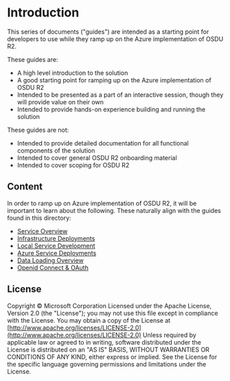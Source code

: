 # Introduction

This series of documents ("guides") are intended as a starting point for developers to use while they ramp up on the Azure implementation of OSDU R2. 

These guides are:

 - A high level introduction to the solution
 - A good starting point for ramping up on the Azure implementation of OSDU R2
 - Intended to be presented as a part of an interactive session, though they will provide value on their own
 - Intended to provide hands-on experience building and running the solution

These guides are not:

 - Intended to provide detailed documentation for all functional components of the solution
 - Intended to cover general OSDU R2 onboarding material
 - Intended to cover scoping for OSDU R2


## Content

In order to ramp up on Azure implementation of OSDU R2, it will be important to learn about the following. These naturally align with the guides found in this directory:

 - [Service Overview](./02_SERVICE_OVERVIEW.md)
 - [Infrastructure Deployments](./03_INFRASTRUCTURE_DEPLOYMENTS_GETTING_STARTED.md)
 - [Local Service Development](./04_LOCAL_SERVICE_DEVELOPMENT_GETTING_STARTED.md)
 - [Azure Service Deployments](./05_AZURE_SERVICE_DEPLOYMENT.md)
 - [Data Loading Overview](./06_DATA_LOADING.md)
 - [Openid Connect & OAuth](./07_OPENID_CONNECT.md)

## License
Copyright © Microsoft Corporation
Licensed under the Apache License, Version 2.0 (the "License");
you may not use this file except in compliance with the License.
You may obtain a copy of the License at 
[http://www.apache.org/licenses/LICENSE-2.0](http://www.apache.org/licenses/LICENSE-2.0)
Unless required by applicable law or agreed to in writing, software
distributed under the License is distributed on an "AS IS" BASIS,
WITHOUT WARRANTIES OR CONDITIONS OF ANY KIND, either express or implied.
See the License for the specific language governing permissions and
limitations under the License.
